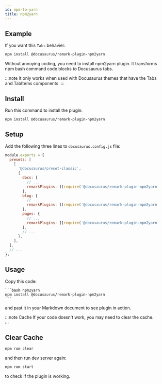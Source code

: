 ```yaml
---
id: npm-to-yarn
title: npm2yarn
---
```


## Example

If you want this `Tabs` behavier:

```bash npm2yarn
npm install @docusaurus/remark-plugin-npm2yarn
```

Without annoying coding, you need to install npm2yarn plugin. It transforms npm bash command code blocks to Docusaurus tabs.

:::note
It only works when used with Docusaurus themes that have the Tabs and TabItems components.
:::

## Install

Run this command to install the plugin:

```bash npm2yarn
npm install @docusaurus/remark-plugin-npm2yarn
```

## Setup

Add the following three lines to `docusaurus.config.js` file:

```js {8,12,16} title="docusaurus.config.js"
module.exports = {
  presets: [
    [
      '@docusaurus/preset-classic',
      {
        docs: {
          // ...
          remarkPlugins: [[require('@docusaurus/remark-plugin-npm2yarn'), {sync: true}]],
        },
        blog: {
          // ...
          remarkPlugins: [[require('@docusaurus/remark-plugin-npm2yarn'), {sync: true}]],
        },
        pages: {
          // ...
          remarkPlugins: [[require('@docusaurus/remark-plugin-npm2yarn'), {sync: true}]],
        },
        // ...
      },
    ],
  ],
  // ...
};
```

## Usage

Copy this code:

    ```bash npm2yarn
    npm install @docusaurus/remark-plugin-npm2yarn
    ```

and past it in your Markdown document to see plugin in action.

:::note Cache
If your code doesn't work, you may need to clear the cache.
:::

## Clear Cache

```bash npm2yarn
npm run clear
```

and then run dev server again:

```bash npm2yarn
npm run start
```

to check if the plugin is working.
